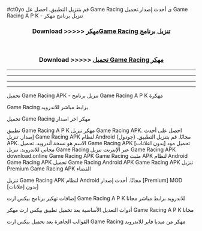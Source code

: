 #ct0yo قم بتنزيل التطبيق. احصل عل Game Racing  ى أحدث إصدار.تحميل Game Racing  A P K - تنزيل برنامج مهكر



<div align="center">
<h3>Download >>>>> <a href="https://ar-sites.web.app/?ar= Game Racing ">مهكرGame Racing  تنزيل برنامج</a></h3><br>

<h3>Download >>>>> <a href="https://ar-sites.web.app/?ar= Game Racing ">تحميل Game Racing  مهكر</a></h3>
</div>


----------------------------------------------------------

----------------------------------------------------------

----------------------------------------------------------

----------------------------------------------------------


تحميل Game Racing  APK - تنزيل برنامج Game Racing  A P K مهكرة

Game Racing  برابط مباشر للاندرويد

تحميل Game Racing  مهكر اخر اصدار

تطبيق Game Racing  A P K مهكر
تنزيل Game Racing  APK. احصل على أحدث إصدار.
تنزيل Game Racing  APK لنظام Android مجانًا.
قم بتنزيل التطبيق. {جودول} APK. الاسم هو نسخة أندرويد.
تحميل Game Racing  APK [بدون اعلانات]
تحميل مود مجاني للاندرويد.
تنزيل Game Racing  عبر الإنترنت
تنزيل Game Racing  APK
download.online Game Racing  APK
Game Racing  مثبت APK لنظام Android
Game Racing  APK
تحميل Game Racing  Android APK
Game Racing  APK تنزيل Premium
Game Racing  APK الفضاء

تنزيل Game Racing  APK لنظام Android مجانًا. أحدث إصدار [Premium] MOD [بدون إعلانات]

إضافات تهكير برنامج بيكس ارت Game Racing  A P K للاندرويد برابط مباشر مجانا

أدوات التعديل الأساسية بعد تحميل تطبيق بيكس ارت مهكر Game Racing  A P K مجانا

القوالب الجاهزة بعد تحميل بيكس ارت Game Racing  مهكر من ميديا فاير للاندرويد



